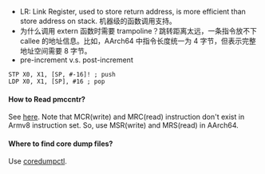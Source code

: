 - LR: Link Register, used to store return address, is more efficient than store address on stack. 机器级的函数调用支持。
- 为什么调用 extern 函数时需要 trampoline？跳转距离太远，一条指令放不下 callee 的地址信息。比如，AArch64 中指令长度统一为 4 字节，但表示完整地址空间需要 8 字节。
- pre-increment v.s. post-increment
```assembly
STP X0, X1, [SP, #-16]! ; push
LDP X0, X1, [SP], #16 ; pop
```
#### How to Read pmccntr?
See [here](https://github.com/jinfuchiang/collections/blob/main/snippet.md#user-content-armv7-a).
Note that MCR(write) and MRC(read) instruction don't exist in Armv8 instruction set. So, use MSR(write) and MRS(read) in AArch64.

#### Where to find core dump files?
Use [coredumpctl](https://wiki.archlinux.org/title/Core_dump#Examining_a_core_dump).

